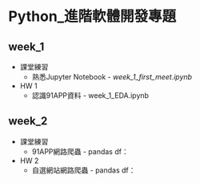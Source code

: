 # Python_進階軟體開發專題

## week_1
+ 課堂練習
  + 熟悉Jupyter Notebook - *week_1_first_meet.ipynb*
+ HW 1
  + 認識91APP資料 - week_1_EDA.ipynb

## week_2
+ 課堂練習
  + 91APP網路爬蟲 - pandas df：
+ HW 2
  + 自選網站網路爬蟲 - pandas df：
